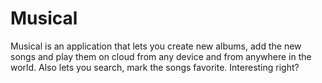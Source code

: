 # Musical
Musical is an application that lets you create new albums, add the new songs and play them on cloud from any device and from anywhere in the world. Also lets you search, mark the songs favorite. Interesting right?
